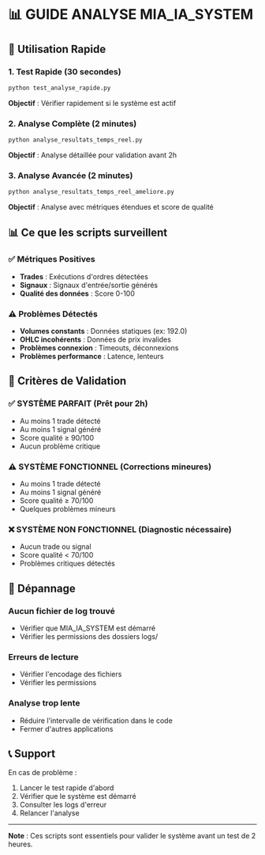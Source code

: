 # 📊 GUIDE ANALYSE MIA_IA_SYSTEM

## 🚀 Utilisation Rapide

### 1. Test Rapide (30 secondes)
```bash
python test_analyse_rapide.py
```
**Objectif** : Vérifier rapidement si le système est actif

### 2. Analyse Complète (2 minutes)
```bash
python analyse_resultats_temps_reel.py
```
**Objectif** : Analyse détaillée pour validation avant 2h

### 3. Analyse Avancée (2 minutes)
```bash
python analyse_resultats_temps_reel_ameliore.py
```
**Objectif** : Analyse avec métriques étendues et score de qualité

## 📊 Ce que les scripts surveillent

### ✅ Métriques Positives
- **Trades** : Exécutions d'ordres détectées
- **Signaux** : Signaux d'entrée/sortie générés
- **Qualité des données** : Score 0-100

### ⚠️ Problèmes Détectés
- **Volumes constants** : Données statiques (ex: 192.0)
- **OHLC incohérents** : Données de prix invalides
- **Problèmes connexion** : Timeouts, déconnexions
- **Problèmes performance** : Latence, lenteurs

## 🎯 Critères de Validation

### ✅ SYSTÈME PARFAIT (Prêt pour 2h)
- Au moins 1 trade détecté
- Au moins 1 signal généré
- Score qualité ≥ 90/100
- Aucun problème critique

### ⚠️ SYSTÈME FONCTIONNEL (Corrections mineures)
- Au moins 1 trade détecté
- Au moins 1 signal généré
- Score qualité ≥ 70/100
- Quelques problèmes mineurs

### ❌ SYSTÈME NON FONCTIONNEL (Diagnostic nécessaire)
- Aucun trade ou signal
- Score qualité < 70/100
- Problèmes critiques détectés

## 🔧 Dépannage

### Aucun fichier de log trouvé
- Vérifier que MIA_IA_SYSTEM est démarré
- Vérifier les permissions des dossiers logs/

### Erreurs de lecture
- Vérifier l'encodage des fichiers
- Vérifier les permissions

### Analyse trop lente
- Réduire l'intervalle de vérification dans le code
- Fermer d'autres applications

## 📞 Support

En cas de problème :
1. Lancer le test rapide d'abord
2. Vérifier que le système est démarré
3. Consulter les logs d'erreur
4. Relancer l'analyse

---

**Note** : Ces scripts sont essentiels pour valider le système avant un test de 2 heures.


